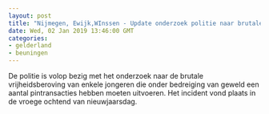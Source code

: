 ```yaml
---
layout: post
title: "Nijmegen, Ewijk,WInssen - Update onderzoek politie naar brutale vrijheidsberoving"
date: Wed, 02 Jan 2019 13:46:00 GMT
categories: 
- gelderland 
- beuningen 
---
```


De politie is volop bezig met het onderzoek naar de brutale vrijheidsberoving van enkele jongeren die onder bedreiging van geweld een aantal pintransacties hebben moeten uitvoeren. Het incident vond plaats in de vroege ochtend van nieuwjaarsdag.
